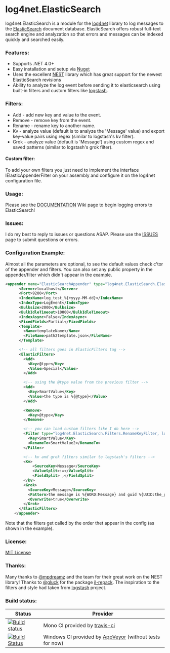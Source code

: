 log4net.ElasticSearch
=====================

log4net.ElasticSearch is a module for the [log4net](http://logging.apache.org/log4net/) library to log messages to the [ElasticSearch](http://www.elasticsearch.org) document database. ElasticSearch offers robust full-text search engine and analyzation so that errors and messages can be indexed quickly and searched easily.

### Features:
* Supports .NET 4.0+
* Easy installation and setup via [Nuget](https://nuget.org/packages/log4net.ElasticSearch/)
* Uses the excellent [NEST](https://github.com/Mpdreamz/NEST) library which has great support for the newest ElasticSearch revisions
* Ability to analyze the log event before sending it to elasticsearch using built-in filters and custom filters like [logstash](http://logstash.net/docs/1.4.2/).

### Filters:
* Add - add new key and value to the event.
* Remove - remove key from the event.
* Rename - rename key to another name.
* Kv - analyze value (default is to analyze the 'Message' value) and export key-value pairs using regex (similar to logstash's kv filter).
* Grok - analyze value (default is 'Message') using custom regex and saved patterns (similar to logstash's grok filter).

#### Custom filter:
To add your own filters you just need to implement the interface IElasticAppenderFilter on your assembly and configure it on the log4net configuration file.

### Usage:
Please see the [DOCUMENTATION](https://github.com/jptoto/log4net.ElasticSearch/wiki/0-Documentation) Wiki page to begin logging errors to ElasticSearch!

### Issues:
I do my best to reply to issues or questions ASAP. Please use the [ISSUES](https://github.com/jptoto/log4net.ElasticSearch/issues) page to submit questions or errors.

### Configuration Example:
Almost all the parameters are optional, to see the default values check c'tor of the appender and filters. 
You can also set any public property in the appender/filter which didn't appear in the example.

```xml
<appender name="ElasticSearchAppender" type="log4net.ElasticSearch.ElasticSearchAppender, log4net.ElasticSearch">
      <Server>localhost</Server>
      <Port>9200</Port>
      <IndexName>log_test_%{+yyyy-MM-dd}</IndexName>
      <IndexType>LogEvent</IndexType>
      <Bulksize>2000</Bulksize>
      <BulkIdleTimeout>10000</BulkIdleTimeout>
      <IndexAsync>False</IndexAsync>
      <FixedFields>Partial</FixedFields>
      <Template>
        <Name>templateName</Name>
        <FileName>path2template.json</FileName>
      </Template>

      <!-- all filters goes in ElasticFilters tag -->
      <ElasticFilters>
        <Add>
          <Key>@type</Key>
          <Value>Special</Value>
        </Add>

        <!-- using the @type value from the previous filter -->
        <Add>
          <Key>SmartValue</Key>
          <Value>the type is %{@type}</Value>
        </Add>

        <Remove>
          <Key>@type</Key>
        </Remove>

        <!-- you can load custom filters like I do here -->
        <Filter type="log4net.ElasticSearch.Filters.RenameKeyFilter, log4net.ElasticSearch">
          <Key>SmartValue</Key>
          <RenameTo>SmartValue2</RenameTo>
        </Filter>

        <!-- kv and grok filters similar to logstash's filters -->
        <Kv>
        	<SourceKey>Message</SourceKey>
        	<ValueSplit>:=</ValueSplit>
        	<FieldSplit> ,</FieldSplit>
        </kv>
        <Grok>
          <SourceKey>Message</SourceKey>
          <Pattern>the message is %{WORD:Message} and guid %{UUID:the_guid}</Pattern>
          <Overwrite>true</Overwrite>
        </Grok>
      </ElasticFilters>
    </appender>
```

Note that the filters get called by the order thet appear in the config (as shown in the example).

### License:
[MIT License](https://github.com/jptoto/log4net.ElasticSearch/blob/master/LICENSE)

### Thanks:
Many thanks to [@mpdreamz](https://github.com/Mpdreamz) and the team for their great work on the NEST library!
Thanks to [@gluck](https://github.com/gluck) for the package [il-repack](https://github.com/gluck/il-repack).
The inspiration to the filters and style had taken from [logstash](https://github.com/elasticsearch/logstash) project.

### Build status:

| Status | Provider |
| ------ | -------- |
| [![Build status][TravisImg]][TravisLink] | Mono CI provided by [travis-ci][] |
| [![Build Status][AppVeyorImg]][AppVeyorLink] | Windows CI provided by [AppVeyor][] (without tests for now) |

[TravisImg]:https://travis-ci.org/urielha/log4net.ElasticSearch.svg?branch=master
[TravisLink]:https://travis-ci.org/urielha/log4net.ElasticSearch
[AppVeyorImg]:https://ci.appveyor.com/api/projects/status/a1nc4olvjw42728s
[AppVeyorLink]:https://ci.appveyor.com/project/urielha/log4net-elasticsearch

[travis-ci]:https://travis-ci.org/
[AppVeyor]:http://www.appveyor.com/
